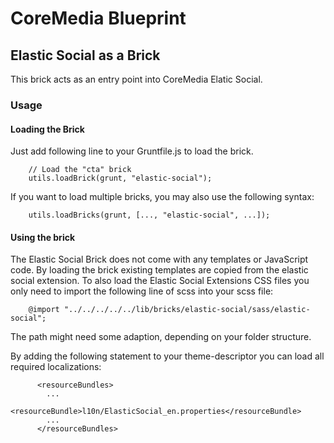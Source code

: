# CoreMedia Blueprint

## Elastic Social as a Brick

This brick acts as an entry point into CoreMedia Elatic Social.
  

### Usage

#### Loading the Brick

Just add following line to your Gruntfile.js to load the brick.

```
    // Load the "cta" brick
    utils.loadBrick(grunt, "elastic-social");
```

If you want to load multiple bricks, you may also use the following syntax:
```
    utils.loadBricks(grunt, [..., "elastic-social", ...]);
```

#### Using the brick

The Elastic Social Brick does not come with any templates or JavaScript code. By loading the brick existing templates are copied from the elastic social extension.
To also load the Elastic Social Extensions CSS files you only need to import the following line of scss into your scss file:

```
    @import "../../../../../lib/bricks/elastic-social/sass/elastic-social";
```

The path might need some adaption, depending on your folder structure.

By adding the following statement to your theme-descriptor you can load all required localizations:

```
      <resourceBundles>
        ...
        <resourceBundle>l10n/ElasticSocial_en.properties</resourceBundle>
        ...
      </resourceBundles>
```